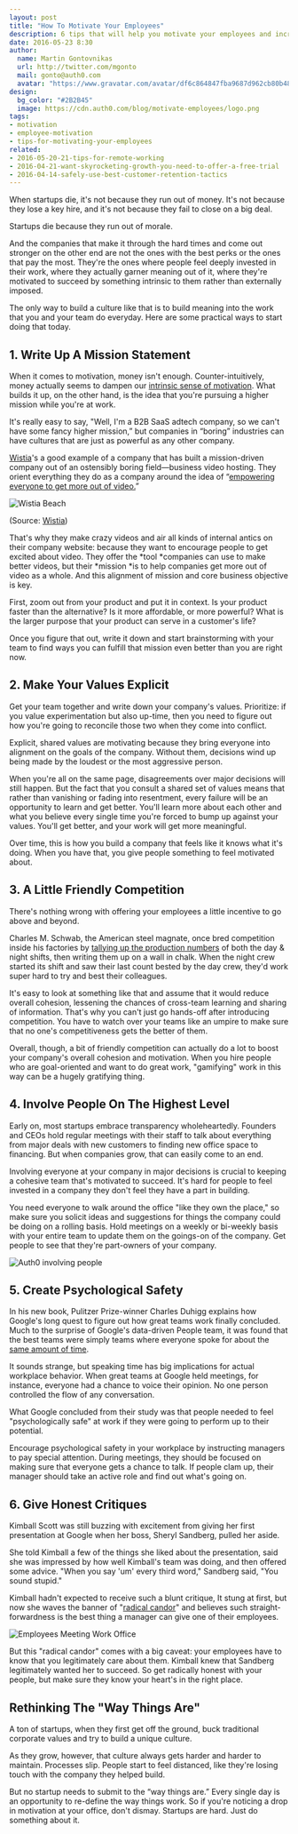 ```yaml
---
layout: post
title: "How To Motivate Your Employees"
description: 6 tips that will help you motivate your employees and increase your company morale
date: 2016-05-23 8:30
author:
  name: Martin Gontovnikas
  url: http://twitter.com/mgonto
  mail: gonto@auth0.com
  avatar: "https://www.gravatar.com/avatar/df6c864847fba9687d962cb80b482764??s=60"
design: 
  bg_color: "#2B2B45"
  image: https://cdn.auth0.com/blog/motivate-employees/logo.png
tags: 
- motivation
- employee-motivation
- tips-for-motivating-your-employees
related:
- 2016-05-20-21-tips-for-remote-working
- 2016-04-21-want-skyrocketing-growth-you-need-to-offer-a-free-trial
- 2016-04-14-safely-use-best-customer-retention-tactics
---
```


When startups die, it's not because they run out of money. It's not because they lose a key hire, and it's not because they fail to close on a big deal.

Startups die because they run out of morale.

And the companies that make it through the hard times and come out stronger on the other end are not the ones with the best perks or the ones that pay the most. They're the ones where people feel deeply invested in their work, where they actually garner meaning out of it, where they're motivated to succeed by something intrinsic to them rather than externally imposed.

The only way to build a culture like that is to build meaning into the work that you and your team do everyday. Here are some practical ways to start doing that today.

## 1. Write Up A Mission Statement

When it comes to motivation, money isn't enough. Counter-intuitively, money actually seems to dampen our [intrinsic sense of motivation](https://hbr.org/2013/04/does-money-really-affect-motiv/). What builds it up, on the other hand, is the idea that you're pursuing a higher mission while you're at work. 

It's really easy to say, "Well, I'm a B2B SaaS adtech company, so we can't have some fancy higher mission,” but companies in “boring” industries can have cultures that are just as powerful as any other company.

[Wistia](https://www.wistia.com/)'s a good example of a company that has built a mission-driven company out of an ostensibly boring field—business video hosting. They orient everything they do as a company around the idea of “[empowering everyone to get more out of video.](http://wistia.com/blog/mission-based-marketing)”

![Wistia Beach](https://cdn.auth0.com/blog/motivate-employees/wistiaBeach.jpg)

(Source: [Wistia](http://wistia.com/library/lighting-on-the-fly))

That's why they make crazy videos and air all kinds of internal antics on their company website: because they want to encourage people to get excited about video. They offer the *tool *companies can use to make better videos, but their *mission *is to help companies get more out of video as a whole. And this alignment of mission and core business objective is key.

First, zoom out from your product and put it in context. Is your product faster than the alternative? Is it more affordable, or more powerful? What is the larger purpose that your product can serve in a customer's life?

Once you figure that out, write it down and start brainstorming with your team to find ways you can fulfill that mission even better than you are right now. 

## 2. Make Your Values Explicit

Get your team together and write down your company's values. Prioritize: if you value experimentation but also up-time, then you need to figure out how you're going to reconcile those two when they come into conflict.

Explicit, shared values are motivating because they bring everyone into alignment on the goals of the company. Without them, decisions wind up being made by the loudest or the most aggressive person.

When you're all on the same page, disagreements over major decisions will still happen. But the fact that you consult a shared set of values means that rather than vanishing or fading into resentment, every failure will be an opportunity to learn and get better. You'll learn more about each other and what you believe every single time you're forced to bump up against your values. You'll get better, and your work will get more meaningful.

Over time, this is how you build a company that feels like it knows what it's doing. When you have that, you give people something to feel motivated about.  

## 3. A Little Friendly Competition

There's nothing wrong with offering your employees a little incentive to go above and beyond.

Charles M. Schwab, the American steel magnate, once bred competition inside his factories by [tallying up the production numbers](http://www.businessinsider.com/how-charles-schwab-got-his-workers-to-produce-more-steel-2013-7?op=1) of both the day & night shifts, then writing them up on a wall in chalk. When the night crew started its shift and saw their last count bested by the day crew, they'd work super hard to try and best their colleagues.

It's easy to look at something like that and assume that it would reduce overall cohesion, lessening the chances of cross-team learning and sharing of information. That's why you can't just go hands-off after introducing competition. You have to watch over your teams like an umpire to make sure that no one's competitiveness gets the better of them. 

Overall, though, a bit of friendly competition can actually do a lot to boost your company's overall cohesion and motivation. When you hire people who are goal-oriented and want to do great work, "gamifying" work in this way can be a hugely gratifying thing.

## 4. Involve People On The Highest Level

Early on, most startups embrace transparency wholeheartedly. Founders and CEOs hold regular meetings with their staff to talk about everything from major deals with new customers to finding new office space to financing. But when companies grow, that can easily come to an end.

Involving everyone at your company in major decisions is crucial to keeping a cohesive team that's motivated to succeed. It's hard for people to feel invested in a company they don't feel they have a part in building.

You need everyone to walk around the office "like they own the place," so make sure you solicit ideas and suggestions for things the company could be doing on a rolling basis. Hold meetings on a weekly or bi-weekly basis with your entire team to update them on the goings-on of the company. Get people to see that they're part-owners of your company.

![Auth0 involving people](https://cdn.auth0.com/blog/motivate-employees/auth0-meeting.jpg)

## 5. Create Psychological Safety

In his new book, Pulitzer Prize-winner Charles Duhigg explains how Google's long quest to figure out how great teams work finally concluded. Much to the surprise of Google's data-driven People team, it was found that the best teams were simply teams where everyone spoke for about the [same amount of time](http://www.nytimes.com/2016/02/28/magazine/what-google-learned-from-its-quest-to-build-the-perfect-team.html).

It sounds strange, but speaking time has big implications for actual workplace behavior. When great teams at Google held meetings, for instance, everyone had a chance to voice their opinion. No one person controlled the flow of any conversation. 

What Google concluded from their study was that people needed to feel "psychologically safe" at work if they were going to perform up to their potential. 

Encourage psychological safety in your workplace by instructing managers to pay special attention. During meetings, they should be focused on making sure that everyone gets a chance to talk. If people clam up, their manager should take an active role and find out what's going on. 

## 6. Give Honest Critiques 

Kimball Scott was still buzzing with excitement from giving her first presentation at Google when her boss, Sheryl Sandberg, pulled her aside.

She told Kimball a few of the things she liked about the presentation, said she was impressed by how well Kimball's team was doing, and then offered some advice. "When you say 'um' every third word," Sandberg said, "You sound stupid."

Kimball hadn't expected to receive such a blunt critique, It stung at first, but now she waves the banner of "[radical candor](http://firstround.com/review/radical-candor-the-surprising-secret-to-being-a-good-boss/)" and believes such straight-forwardness is the best thing a manager can give one of their employees.

![Employees Meeting Work Office](https://cdn.auth0.com/blog/motivate-employees/employees-meeting-work-office.jpg)

But this "radical candor" comes with a big caveat: your employees have to know that you legitimately care about them. Kimball knew that Sandberg legitimately wanted her to succeed. So get radically honest with your people, but make sure they know your heart's in the right place.

## Rethinking The "Way Things Are"

A ton of startups, when they first get off the ground, buck traditional corporate values and try to build a unique culture.

As they grow, however, that culture always gets harder and harder to maintain. Processes slip. People start to feel distanced, like they're losing touch with the company they helped build.

But no startup needs to submit to the “way things are.” Every single day is an opportunity to re-define the way things work. So if you're noticing a drop in motivation at your office, don't dismay. Startups are hard. Just do something about it.
